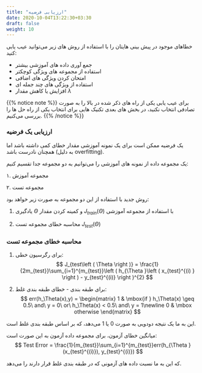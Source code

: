 ```yaml
---
title: "ارزیابی فرضیه"
date: 2020-10-04T13:22:30+03:30
draft: false
weight: 10
---
```


خطاهای موجود در پیش بینی هایتان را با استفاده از روش های زیر می‌توانید عیب یابی کنید:

* جمع آوری داده های آموزشی بیشتر
* استفاده از مجموعه های ویژگی کوچکتر 
* امتحان کردن ویژگی های اضافی
* استفاده از ویژگی های چند جمله ای
* افزایش یا کاهش مقدار $\lambda$

{{% notice note %}}
برای عیب یابی یکی از راه های ذکر شده در بالا را به صورت تصادفی انتخاب نکنید، در بخش های بعدی تکنیک هایی برای انتخاب یکی از راه حل ها را بررسی می‌کنیم.
{{% /notice %}}

### ارزیابی یک فرضیه

یک فرضیه ممکن است برای یک نمونه آموزشی مقدار خطای کمی داشته باشد اما همچنان نادرست باشد (به دلیل overfitting).

یک مجموعه داده از نمونه های آموزشی را می‌توانیم به دو مجموعه جدا تقسیم کنیم:

۱. مجموعه آموزش

۲. مجموعه تست

روش جدید با استفاده از این دو مجموعه به صورت زیر خواهد بود:
1. یادگیری $\Theta$ و کمینه کردن مقدار $J_{train}\left ( \Theta  \right )$ با استفاده از مجموعه آموزشی

2. محاسبه خطای مجموعه تست $J_{test}\left ( \Theta  \right )$

### محاسبه خطای مجموعه تست 
1. برای رگرسیون خطی: 
$$
J_{test\left ( \Theta  \right )} = \frac{1}{2m_{test}}\sum_{i=1}^{m_{test}}\left ( h_{\Theta }\left ( x_{test}^{(i) } \right ) - y_{test}^{(i)} \right )^{2}
$$

2. برای طبقه بندی - خطای طبقه بندی غلط:
$$
err(h_\Theta(x),y) = \begin{matrix} 1 & \mbox{if } h_\Theta(x) \geq 0.5\ and\ y = 0\ or\ h_\Theta(x) < 0.5\ and\ y = 1\newline 0 & \mbox otherwise \end{matrix}
$$

این به ما یک نتیجه دودویی به صورت 0 یا 1 می‌دهد، که بر اساس طبقه بندی غلط است.

میانگین خطای آزمون، برای مجموعه داده آزمون به این صورت است:
$$
Test Error = \frac{1}{m_{test}}\sum_{i=1}^{m_{test}}err(h_{\Theta }(x_{test}^{(i)}), y_{test}^{(i)})
$$

که این به ما نسبت داده های آزمونی که در طبقه بندی غلط قرار دارند را می‌دهد.
